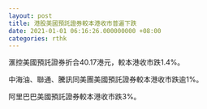 ```yaml
---
layout: post
title: 港股美國預託證券較本港收市普遍下跌
date: 2021-01-01 06:16:26.000000000 +08:00
categories: rthk
---
```


滙控美國預託證券折合40.17港元，較本港收市跌1.4%。

中海油、聯通、騰訊同美團美國預託證券較本港收市跌逾1%。

阿里巴巴美國預託證券較本港收市跌3%。
